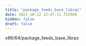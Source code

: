 ```yaml
---
title: "package_feeds_base_librpc"
date: 2021-10-12 22:47:11.752904
hidden: false
draft: false
---
```


x86/64/package_feeds_base_librpc


